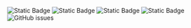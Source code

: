 ![Static Badge](https://img.shields.io/badge/blacklists-60-000000) ![Static Badge](https://img.shields.io/badge/blacklisted-2432857-cc0000) ![Static Badge](https://img.shields.io/badge/whitelisted-2244-00CC00) ![Static Badge](https://img.shields.io/badge/streaming_blacklist-28107-000000) ![GitHub issues](https://img.shields.io/github/issues/fabriziosalmi/blacklists)
